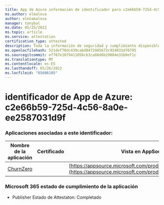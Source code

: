 ```yaml
---
title: App de Azure información de identificador para c2e66b59-725d-4c56-8a0e-ee2587031d9f
ms.author: elmalova
author: elenamalova
manager: tonybal
ms.date: 05/25/2022
ms.topic: article
ms.service: attestation
certification_type: attested
description: Toda la información de seguridad y cumplimiento disponible para c2e66b59-725d-4c56-8a0e-ee2587031d9f.
ms.openlocfilehash: 521def70dc439cabd8472985672c924831d76795
ms.sourcegitcommit: ef767e1079411056cb3ca86d6b29084e31b0ef1c
ms.translationtype: MT
ms.contentlocale: es-ES
ms.lasthandoff: 05/26/2022
ms.locfileid: "65686105"
---
```

# <a name="azure-app-id-c2e66b59-725d-4c56-8a0e-ee2587031d9f"></a>identificador de App de Azure: c2e66b59-725d-4c56-8a0e-ee2587031d9f


### <a name="apps-associated-with-this-id"></a>Aplicaciones asociadas a este identificador:
| **Nombre de la aplicación** | **Certificado** | **Vista en AppSource** |
|--------------|---------------|-----------------------|
| [ChurnZero](../forward/WA200002581.md) |  | [https://appsource.microsoft.com/product/office/WA200002581](https://appsource.microsoft.com/product/office/WA200002581) |

### <a name="microsoft-365-app-compliance-status"></a>Microsoft 365 estado de cumplimiento de la aplicación
- Publisher Estado de Attestaton: Completado
